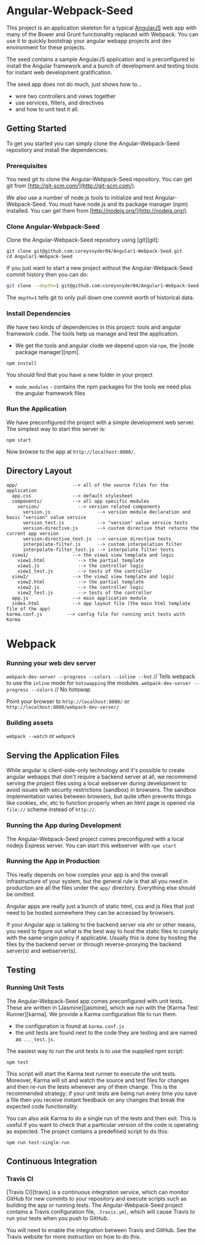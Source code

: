 # Angular-Webpack-Seed
This project is an application skeleton for a typical [AngularJS](http://angularjs.org/) web app with many of the Bower 
and Grunt functionality replaced with Webpack.
You can use it to quickly bootstrap your angular webapp projects and dev environment for these
projects.

The seed contains a sample AngularJS application and is preconfigured to install the Angular
framework and a bunch of development and testing tools for instant web development gratification.

The seed app does not do much, just shows how to...
 * wire two controllers and views together
 * use services, filters, and directives
 * and how to unit test it all.


## Getting Started

To get you started you can simply clone the Angular-Webpack-Seed repository and install the dependencies:

### Prerequisites

You need git to clone the Angular-Webpack-Seed repository. You can get git from
[http://git-scm.com/](http://git-scm.com/).

We also use a number of node.js tools to initialize and test Angular-Webpack-Seed. You must have node.js and
its package manager (npm) installed.  You can get them from [http://nodejs.org/](http://nodejs.org/).

### Clone Angular-Webpack-Seed

Clone the Angular-Webpack-Seed repository using [git][git]:

```
git clone git@github.com:coreysnyder04/Angular1-Webpack-Seed.git
cd Angular1-Webpack-Seed
```

If you just want to start a new project without the Angular-Webpack-Seed commit history then you can do:

```bash
git clone --depth=1 git@github.com:coreysnyder04/Angular1-Webpack-Seed.git <your-project-name>
```

The `depth=1` tells git to only pull down one commit worth of historical data.

### Install Dependencies

We have two kinds of dependencies in this project: tools and angular framework code.  The tools help
us manage and test the application.

* We get the tools and angular clode we depend upon via `npm`, the [node package manager][npm].

```
npm install
```

You should find that you have a new folder in your project

* `node_modules` - contains the npm packages for the tools we need plus the angular framework files


### Run the Application

We have preconfigured the project with a simple development web server.  The simplest way to start
this server is:

```
npm start
```

Now browse to the app at `http://localhost:8080/`.



## Directory Layout

```
app/                    --> all of the source files for the application
  app.css               --> default stylesheet
  components/           --> all app specific modules
    version/              --> version related components
      version.js                 --> version module declaration and basic "version" value service
      version_test.js            --> "version" value service tests
      version-directive.js       --> custom directive that returns the current app version
      version-directive_test.js  --> version directive tests
      interpolate-filter.js      --> custom interpolation filter
      interpolate-filter_test.js --> interpolate filter tests
  view1/                --> the view1 view template and logic
    view1.html            --> the partial template
    view1.js              --> the controller logic
    view1_test.js         --> tests of the controller
  view2/                --> the view2 view template and logic
    view2.html            --> the partial template
    view2.js              --> the controller logic
    view2_test.js         --> tests of the controller
  app.js                --> main application module
  index.html            --> app layout file (the main html template file of the app)
karma.conf.js         --> config file for running unit tests with Karma
```



# Webpack

### Running your web dev server
 `webpack-dev-server --progress --colors --inline --hot` // Tells webpack to use the `inline` mode for `hotswapping` the modules. 
 `webpack-dev-server --progress --colors` // No hotswap
 
 Point your browser to `http://localhost:8080/` or  `http://localhost:8080/webpack-dev-server/`
### Building assets
`webpack --watch` or `webpack`

## Serving the Application Files

While angular is client-side-only technology and it's possible to create angular webapps that
don't require a backend server at all, we recommend serving the project files using a local
webserver during development to avoid issues with security restrictions (sandbox) in browsers. The
sandbox implementation varies between browsers, but quite often prevents things like cookies, xhr,
etc to function properly when an html page is opened via `file://` scheme instead of `http://`.


### Running the App during Development

The Angular-Webpack-Seed project comes preconfigured with a local nodejs Express server. You can start this webserver with `npm start`


### Running the App in Production

This really depends on how complex your app is and the overall infrastructure of your system, but
the general rule is that all you need in production are all the files under the `app/` directory.
Everything else should be omitted.

Angular apps are really just a bunch of static html, css and js files that just need to be hosted
somewhere they can be accessed by browsers.

If your Angular app is talking to the backend server via xhr or other means, you need to figure
out what is the best way to host the static files to comply with the same origin policy if
applicable. Usually this is done by hosting the files by the backend server or through
reverse-proxying the backend server(s) and webserver(s).

## Testing

### Running Unit Tests

The Angular-Webpack-Seed app comes preconfigured with unit tests. These are written in
[Jasmine][jasmine], which we run with the [Karma Test Runner][karma]. We provide a Karma
configuration file to run them.

* the configuration is found at `karma.conf.js`
* the unit tests are found next to the code they are testing and are named as `..._test.js`.

The easiest way to run the unit tests is to use the supplied npm script:

```
npm test
```

This script will start the Karma test runner to execute the unit tests. Moreover, Karma will sit and
watch the source and test files for changes and then re-run the tests whenever any of them change.
This is the recommended strategy; if your unit tests are being run every time you save a file then
you receive instant feedback on any changes that break the expected code functionality.

You can also ask Karma to do a single run of the tests and then exit.  This is useful if you want to
check that a particular version of the code is operating as expected.  The project contains a
predefined script to do this:

```
npm run test-single-run
```


## Continuous Integration

### Travis CI

[Travis CI][travis] is a continuous integration service, which can monitor GitHub for new commits
to your repository and execute scripts such as building the app or running tests. The Angular-Webpack-Seed
project contains a Travis configuration file, `.travis.yml`, which will cause Travis to run your
tests when you push to GitHub.

You will need to enable the integration between Travis and GitHub. See the Travis website for more
instruction on how to do this.
